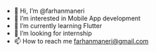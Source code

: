 - 👋 Hi, I’m @farhanmaneri
- 👀 I’m interested in Mobile App development
- 🌱 I’m currently learning Flutter
- 💞️ I’m looking for internship 
- 📫 How to reach me farhanmaneri@gmail.com 

<!---
farhanmaneri/farhanmaneri is a ✨ special ✨ repository because its `README.md` (this file) appears on your GitHub profile.
You can click the Preview link to take a look at your changes.
--->
